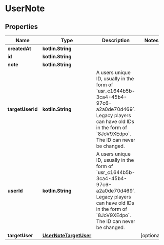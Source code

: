 
# UserNote

## Properties
Name | Type | Description | Notes
------------ | ------------- | ------------- | -------------
**createdAt** | **kotlin.String** |  | 
**id** | **kotlin.String** |  | 
**note** | **kotlin.String** |  | 
**targetUserId** | **kotlin.String** | A users unique ID, usually in the form of &#x60;usr_c1644b5b-3ca4-45b4-97c6-a2a0de70d469&#x60;. Legacy players can have old IDs in the form of &#x60;8JoV9XEdpo&#x60;. The ID can never be changed. | 
**userId** | **kotlin.String** | A users unique ID, usually in the form of &#x60;usr_c1644b5b-3ca4-45b4-97c6-a2a0de70d469&#x60;. Legacy players can have old IDs in the form of &#x60;8JoV9XEdpo&#x60;. The ID can never be changed. | 
**targetUser** | [**UserNoteTargetUser**](UserNoteTargetUser.md) |  |  [optional]



